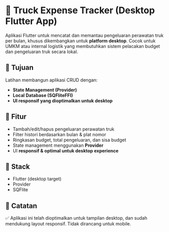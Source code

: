 # 🚚 Truck Expense Tracker (Desktop Flutter App)

Aplikasi Flutter untuk mencatat dan memantau pengeluaran perawatan truk per bulan, khusus dikembangkan untuk **platform desktop**. Cocok untuk UMKM atau internal logistik yang membutuhkan sistem pelacakan budget dan pengeluaran truk secara lokal.

## 🎯 Tujuan
Latihan membangun aplikasi CRUD dengan:
- **State Management (Provider)**
- **Local Database (SQFliteFFI)**
- **UI responsif yang dioptimalkan untuk desktop**

## 🚀 Fitur
- Tambah/edit/hapus pengeluaran perawatan truk
- Filter histori berdasarkan bulan & plat nomor
- Ringkasan budget, total pengeluaran, dan sisa budget
- State management menggunakan **Provider**
- UI **responsif & optimal untuk desktop experience**

## 🧱 Stack
- Flutter (desktop target)
- Provider
- SQFlite

## 📌 Catatan
✅ Aplikasi ini telah dioptimalkan untuk tampilan desktop, dan sudah mendukung layout responsif. Tidak dirancang untuk mobile.